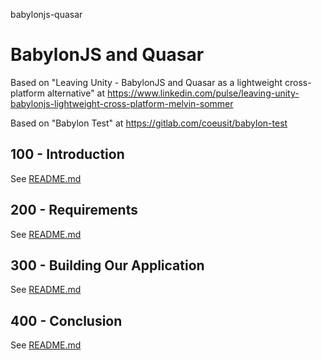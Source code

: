 babylonjs-quasar
# BabylonJS and Quasar

Based on "Leaving Unity - BabylonJS and Quasar as a lightweight cross-platform alternative" at https://www.linkedin.com/pulse/leaving-unity-babylonjs-lightweight-cross-platform-melvin-sommer

Based on "Babylon Test" at https://gitlab.com/coeusit/babylon-test

## 100 - Introduction

See [README.md](./100/README.md)

## 200 - Requirements

See [README.md](./200/README.md)

## 300 - Building Our Application

See [README.md](./300/README.md)

## 400 - Conclusion

See [README.md](./400/README.md)
